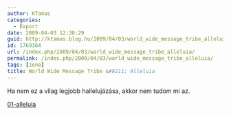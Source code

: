```yaml
---
author: KTamas
categories:
  - Export
date: 2009-04-03 12:38:29
guid: http://ktamas.blog.hu/2009/04/03/world_wide_message_tribe_alleluia
id: 1769364
url: /index.php/2009/04/03/world_wide_message_tribe_alleluia/
permalink: /index.php/2009/04/03/world_wide_message_tribe_alleluia/
tags: [zene]
title: World Wide Message Tribe &#8211; Alleluia
---
```


Ha nem ez a vilag legjobb hallelujázása, akkor nem tudom mi az. 

[01-alleluia](https://www.dropbox.com/s/73xhon8dj1z1koq/01-alleluia.mp3?dl=0)
